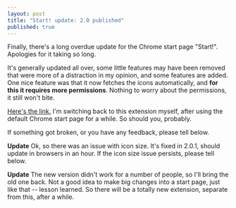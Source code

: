 ```yaml
---
layout: post
title: "Start! update: 2.0 published"
published: true
---
```


Finally, there's a long overdue update for the Chrome start page "Start!". Apologies for it taking so long.

It's generally updated all over, some little features may have been removed that were more of a distraction in my opinion, and some features are added. One nice feature was that it now fetches the icons automatically, and **for this it requires more permissions**. Nothing to worry about the permissions, it still won't bite.

[Here's the link.](https://chrome.google.com/webstore/detail/start/iniabgbbmccaomaocmhcfioahgipigbh?hl=en-US) I'm switching back to this extension myself, after using the default Chrome start page for a while. So should you, probably.

If something got broken, or you have any feedback, please tell below. 

**Update** Ok, so there was an issue with icon size. It's fixed in 2.0.1, should update in browsers in an hour. If the icon size issue persists, please tell below.

**Update** The new version didn't work for a number of people, so I'll bring the old one back. Not a good idea to make big changes into a start page, just like that -- lesson learned. So there will be a totally new extension, separate from this, after a while.
